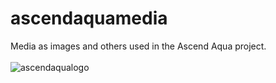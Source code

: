# ascendaquamedia
Media as images and others used in the Ascend Aqua project.
<br />
<br />
![ascendaqualogo](https://user-images.githubusercontent.com/91089388/204135941-87369eb4-ff7a-4a0e-a0ed-89e3e2fc9cf6.png)



